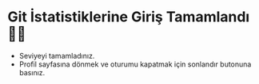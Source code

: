 # Git İstatistiklerine Giriş Tamamlandı 👏🏻
  
- Seviyeyi tamamladınız.
- Profil sayfasına dönmek ve oturumu kapatmak için sonlandır butonuna basınız.
